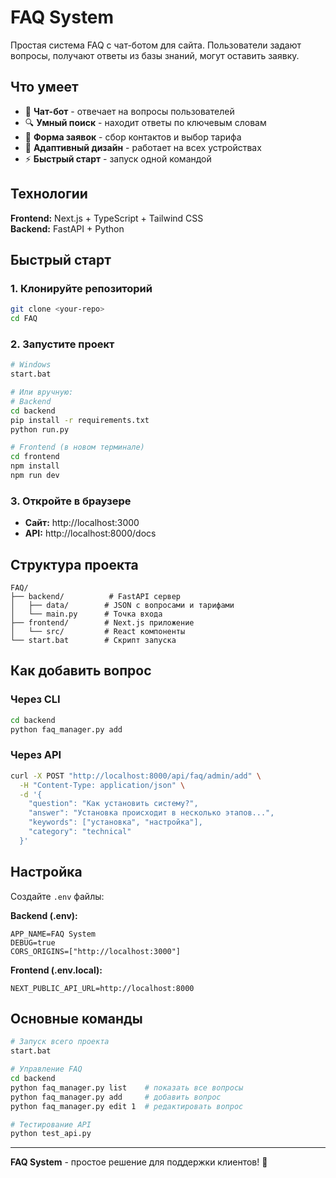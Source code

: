 # FAQ System

Простая система FAQ с чат-ботом для сайта. Пользователи задают вопросы, получают ответы из базы знаний, могут оставить заявку.

## Что умеет

- 🤖 **Чат-бот** - отвечает на вопросы пользователей
- 🔍 **Умный поиск** - находит ответы по ключевым словам  
- 📝 **Форма заявок** - сбор контактов и выбор тарифа
- 📱 **Адаптивный дизайн** - работает на всех устройствах
- ⚡ **Быстрый старт** - запуск одной командой

## Технологии

**Frontend:** Next.js + TypeScript + Tailwind CSS  
**Backend:** FastAPI + Python

## Быстрый старт

### 1. Клонируйте репозиторий
```bash
git clone <your-repo>
cd FAQ
```

### 2. Запустите проект
```bash
# Windows
start.bat

# Или вручную:
# Backend
cd backend
pip install -r requirements.txt
python run.py

# Frontend (в новом терминале)
cd frontend  
npm install
npm run dev
```

### 3. Откройте в браузере
- **Сайт:** http://localhost:3000
- **API:** http://localhost:8000/docs

## Структура проекта

```
FAQ/
├── backend/          # FastAPI сервер
│   ├── data/        # JSON с вопросами и тарифами
│   └── main.py      # Точка входа
├── frontend/        # Next.js приложение
│   └── src/         # React компоненты
└── start.bat        # Скрипт запуска
```

## Как добавить вопрос

### Через CLI
```bash
cd backend
python faq_manager.py add
```

### Через API
```bash
curl -X POST "http://localhost:8000/api/faq/admin/add" \
  -H "Content-Type: application/json" \
  -d '{
    "question": "Как установить систему?",
    "answer": "Установка происходит в несколько этапов...",
    "keywords": ["установка", "настройка"],
    "category": "technical"
  }'
```

## Настройка

Создайте `.env` файлы:

**Backend (.env):**
```env
APP_NAME=FAQ System
DEBUG=true
CORS_ORIGINS=["http://localhost:3000"]
```

**Frontend (.env.local):**
```env
NEXT_PUBLIC_API_URL=http://localhost:8000
```

## Основные команды

```bash
# Запуск всего проекта
start.bat

# Управление FAQ
cd backend
python faq_manager.py list    # показать все вопросы
python faq_manager.py add     # добавить вопрос
python faq_manager.py edit 1  # редактировать вопрос

# Тестирование API
python test_api.py
```


---

**FAQ System** - простое решение для поддержки клиентов! 🚀 